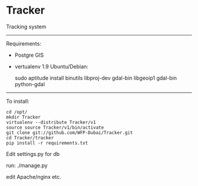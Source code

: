 Tracker
=======

Tracking system
***
Requirements:

* Postgre GIS
* vertualenv 1.9
Ubuntu/Debian:


    sudo aptitude install binutils libproj-dev gdal-bin libgeoip1 gdal-bin python-gdal 

****
To install:


    cd /opt/
    mkdir Tracker
    virtualenv --distribute Tracker/v1
    source source Tracker/v1/bin/activate
    git clone git://github.com/WFP-Dubai/Tracker.git
    cd Tracker/tracker
    pip install -r requirements.txt

Edit settings.py for db

run:
    ./manage.py

edit Apache/nginx etc.


